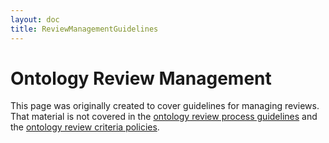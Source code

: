 ```yaml
---
layout: doc
title: ReviewManagementGuidelines
---
```


# Ontology Review Management #

This page was originally created to cover guidelines for managing reviews. That material is not covered in the [ontology review process guidelines](/docs/ReviewProcessGuidelines.html) and the [ontology review criteria policies](/docs/ReviewCriteriaPolicies.html).
